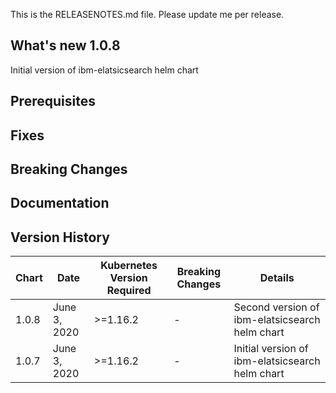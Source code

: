 This is the RELEASENOTES.md file. Please update me per release.

## What's new 1.0.8

Initial version of ibm-elatsicsearch helm chart 

## Prerequisites

## Fixes

## Breaking Changes

## Documentation

## Version History

| Chart | Date              | Kubernetes Version Required | Breaking Changes | Details |
| ----- | ----------------- | --------------------------- | ---------------- | ------- |
| 1.0.8 | June 3, 2020 | >=1.16.2 | - | Second version of ibm-elatsicsearch helm chart  |
| 1.0.7 | June 3, 2020 | >=1.16.2 | - | Initial version of ibm-elatsicsearch helm chart  |

